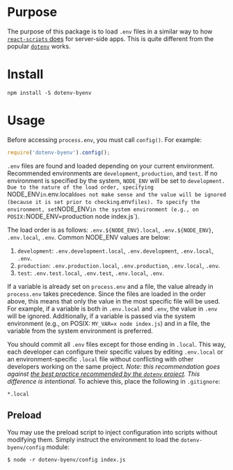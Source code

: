 # Purpose

The purpose of this package is to load `.env` files in a similar way to how [`react-scripts` does](https://github.com/facebook/create-react-app/blob/master/packages/react-scripts/template/README.md#adding-development-environment-variables-in-env) for server-side apps.
This is quite different from the popular [`dotenv`](https://www.npmjs.com/package/dotenv) works.

# Install

```
npm install -S dotenv-byenv
```

# Usage

Before accessing `process.env`, you must call `config()`.
For example:

```js
require('dotenv-byenv').config();
```

`.env` files are found and loaded depending on your current environment.
Recommended environments are `development`, `production`, and `test`.
If no environment is specified by the system, `NODE_ENV` will be set to `development.
Due to the nature of the load order, specifying `NODE_ENV` in `.env.local` does not make sense and the value will be ignored (because it is set prior to checking `.env` files).
To specify the environment, set `NODE_ENV` in the system environment (e.g., on POSIX: `NODE_ENV=production node index.js`).

The load order is as follows: `.env.${NODE_ENV}.local`, `.env.${NODE_ENV}`, `.env.local`, `.env`.
Common NODE_ENV values are below:

1. `development`: `.env.development.local`, `.env.development`, `.env.local`, `.env`.
2. `production`: `.env.production.local`, `.env.production`, `.env.local`, `.env`.
3. `test`: `.env.test.local`, `.env.test`, `.env.local`, `.env`.

If a variable is already set on `process.env` and a file, the value already in `process.env` takes precedence.
Since the files are loaded in the order above, this means that only the value in the most specific file will be used.
For example, if a variable is both in `.env.local` and `.env`, the value in `.env` will be ignored.
Additionally, if a variable is passed via the system environment (e.g., on POSIX: `MY_VAR=x node index.js`) and in a file, the variable from the system environment is preferred.

You should commit all `.env` files except for those ending in `.local`.
This way, each developer can configure their specific values by editing `.env.local` or an environment-specific `.local` file without conflicting with other developers working on the same project.
*Note: this recommendation goes against [the best practice recommended by the `dotenv` project](https://www.npmjs.com/package/dotenv#should-i-commit-my-env-file).
This difference is intentional.*
To achieve this, place the following in `.gitignore`:

```
*.local
```

## Preload

You may use the preload script to inject configuration into scripts without modifying them.
Simply instruct the environment to load the `dotenv-byenv/config` module:

```
$ node -r dotenv-byenv/config index.js
```
